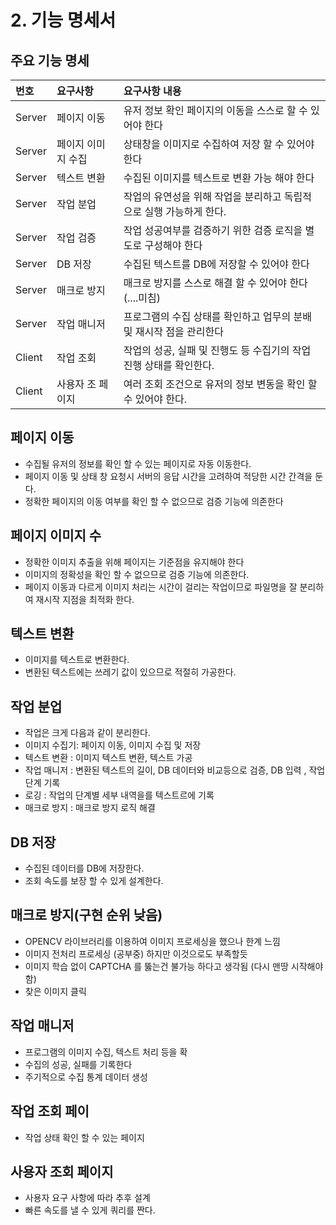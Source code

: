 # 2. 기능 명세서

## 주요 기능 명세

| 번호 | 요구사항  | 요구사항 내용 |
| :--- | :--- | :--- |
| Server | 페이지 이동 | 유저 정보 확인 페이지의 이동을 스스로 할 수 있어야 한다 |
| Server | 페이지 이미지 수집  | 상태창을 이미지로 수집하여 저장 할 수 있어야 한다 |
| Server | 텍스트 변환 | 수집된 이미지를 텍스트로 변환 가능 해야 한다 |
| Server | 작업 분업 | 작업의 유연성을 위해 작업을 분리하고 독립적으로 실행 가능하게 한다. |
| Server | 작업 검증 | 작업 성공여부를 검증하기 위한 검증 로직을 별도로 구성해야 한다 |
| Server | DB 저장  | 수집된 텍스트를 DB에 저장할 수 있어야 한다 |
| Server | 매크로 방지 | 매크로 방지를 스스로 해결 할 수 있어야 한다\(....미침\) |
| Server | 작업 매니저 | 프로그램의 수집 상태를 확인하고 업무의 분배 및 재시작 점을 관리한다 |
| Client | 작업 조회 | 작업의 성공, 실패 및 진행도 등 수집기의  작업 진행 상태를 확인한다. |
| Client | 사용자 조 페이지 | 여러 조회 조건으로 유저의 정보 변동을 확인 할 수 있어야 한다. |

## 페이지 이동 

* 수집될 유저의 정보를 확인 할 수 있는 페이지로 자동 이동한다. 
* 페이지 이동 및 상태 창 요청시 서버의 응답 시간을 고려하여 적당한 시간 간격을 둔다.
* 정확한 페이지의 이동 여부를 확인 할 수 없으므로 검증 기능에 의존한다

## 페이지 이미지 수

* 정확한 이미지 추출을 위해 페이지는 기준점을 유지해야 한다
* 이미지의 정확성을 확인 할 수 없으므로 검증 기능에 의존한다.
* 페이지 이동과 다르게 이미지 처리는 시간이 걸리는 작업이므로 파일명을 잘 분리하여 재시작 지점을 최적화 한다.

## 텍스트 변환 

* 이미지를 텍스트로 변환한다.
* 변환된 텍스트에는 쓰레기 값이 있으므로 적절히 가공한다.

## 작업 분업

* 작업은 크게 다음과 같이 분리한다.
* 이미지 수집기: 페이지 이동, 이미지 수집 및 저장
* 텍스트 변환 : 이미지 텍스트 변환, 텍스트 가공
* 작업 매니저 :  변환된 텍스트의 길이,  DB 데이터와 비교등으로 검증, DB 입력 , 작업 단계 기록
* 로깅  : 작업의 단계별 세부 내역을를 텍스트르에 기록
* 매크로 방지 : 매크로 방지 로직 해결

## DB 저장

* 수집된 데이터를 DB에 저장한다. 
* 조회 속도를 보장 할 수 있게 설계한다.

## 매크로 방지\(구현 순위 낮음\)

* OPENCV 라이브러리를 이용하여 이미지 프로세싱을 했으나 한계 느낌
* 이미지 전처리 프로세싱 \(공부중\) 하지만 이것으로도 부족할듯 
* 이미지 학습 없이 CAPTCHA 를 뚫는건 불가능 하다고 생각됨  \(다시  맨땅 시작해야함\)
* 찾은 이미지 클릭 

## 작업 매니저

* 프로그램의 이미지 수집, 텍스트 처리 등을 확
* 수집의 성공, 실패를 기록한다
* 주기적으로 수집 통계 데이터 생성

## 작업 조회 페이

* 작업 상태 확인 할 수 있는 페이지

## 사용자 조회 페이지

* 사용자 요구 사항에 따라 추후 설계
* 빠른 속도를 낼 수 있게 쿼리를 짠다.










